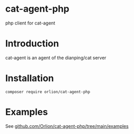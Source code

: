 # cat-agent-php
php client for cat-agent
# Introduction
cat-agent is an agent of the dianping/cat server
# Installation
```
composer require orlion/cat-agent-php
```

# Examples
See [github.com/Orlion/cat-agent-php/tree/main/examples](https://github.com/Orlion/cat-agent-php/tree/main/examples)